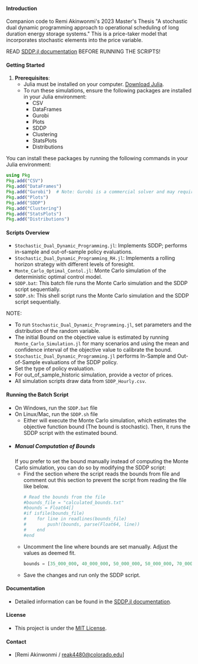 #### Introduction
Companion code to Remi Akinwonmi's 2023 Master's Thesis "A stochastic dual dynamic programming approach to operational scheduling of long duration energy storage systems." This is a price-taker model that incorporates stochastic elements into the price variable.

READ [SDDP.jl documentation](https://sddp.dev/stable) BEFORE RUNNING THE SCRIPTS!

#### Getting Started
1. **Prerequisites**: 
   - Julia must be installed on your computer. [Download Julia](https://julialang.org/downloads/).
   - To run these simulations, ensure the following packages are installed in your Julia environment:
      - CSV
      - DataFrames
      - Gurobi
      - Plots
      - SDDP
      - Clustering
      - StatsPlots
      - Distributions

You can install these packages by running the following commands in your Julia environment:

```julia
using Pkg
Pkg.add("CSV")
Pkg.add("DataFrames")
Pkg.add("Gurobi")  # Note: Gurobi is a commercial solver and may require a license.
Pkg.add("Plots")
Pkg.add("SDDP")
Pkg.add("Clustering")
Pkg.add("StatsPlots")
Pkg.add("Distributions")
```

#### Scripts Overview
- `Stochastic_Dual_Dynamic_Programming.jl`: Implements SDDP; performs in-sample and out-of-sample policy evaluations.
- `Stochastic_Dual_Dynamic_Programming_RH.jl`: Implements a rolling horizon strategy with different levels of foresight.
- `Monte_Carlo_Optimal_Contol.jl`: Monte Carlo simulation of the deterministic optimal control model.
- `SDDP.bat`: This batch file runs the Monte Carlo simulation and the SDDP script sequentially.
- `SDDP.sh`: This shell script runs the Monte Carlo simulation and the SDDP script sequentially.

NOTE:
- To run `Stochastic_Dual_Dynamic_Programming.jl`, set parameters and the distribution of the random variable.
- The initial Bound on the objective value is estimated by running `Monte_Carlo_Simulation.jl` for many scenarios and using the mean and confidence interval of the objective value to calibrate the bound.
- `Stochastic_Dual_Dynamic_Programming.jl` performs In-Sample and Out-of-Sample evaluations of the SDDP policy.
- Set the type of policy evaluation.
- For out_of_sample_historic simulation, provide a vector of prices.
- All simulation scripts draw data from `SDDP_Hourly.csv`.

#### Running the Batch Script
- On Windows, run the `SDDP.bat` file
- On Linux/Mac, run the `SDDP.sh` file
   - Either will execute the Monte Carlo simulation, which estimates the objective function bound (The bound is stochastic). Then, it runs the SDDP script with the estimated bound.
- ##### Manual Computation of Bounds
   If you prefer to set the bound manually instead of computing the Monte Carlo simulation, you can do so by modifying the SDDP script:
   - Find the section where the script reads the bounds from file and comment out this section to prevent the script from reading the file like below.
     ```julia
     # Read the bounds from the file
     #bounds_file = "calculated_bounds.txt"
     #bounds = Float64[]
     #if isfile(bounds_file)
     #    for line in readlines(bounds_file)
     #        push!(bounds, parse(Float64, line))
     #    end
     #end
     ```
  - Uncomment the line where bounds are set manually. Adjust the values as deemed fit.
    ```julia
    bounds = [35_000_000, 40_000_000, 50_000_000, 50_000_000, 70_000_000]
    ```
  - Save the changes and run only the SDDP script.

    
#### Documentation
- Detailed information can be found in the [SDDP.jl documentation](https://sddp.dev/stable).

#### License
- This project is under the [MIT License](LICENSE).

#### Contact
- [Remi Akinwonmi / reak4480@colorado.edu]
